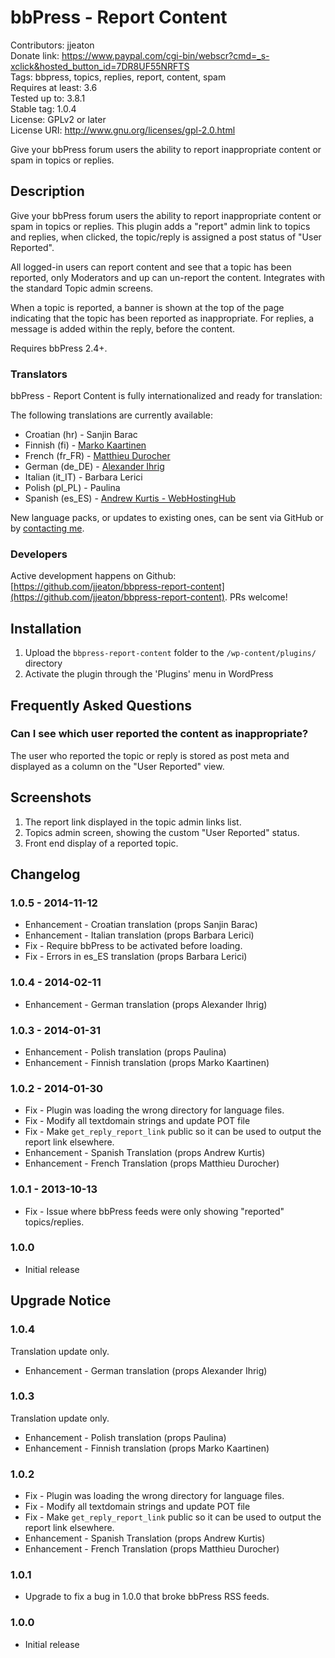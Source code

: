 # bbPress - Report Content #

Contributors: jjeaton  
Donate link: https://www.paypal.com/cgi-bin/webscr?cmd=_s-xclick&hosted_button_id=7DR8UF55NRFTS  
Tags: bbpress, topics, replies, report, content, spam  
Requires at least: 3.6  
Tested up to: 3.8.1  
Stable tag: 1.0.4  
License: GPLv2 or later  
License URI: http://www.gnu.org/licenses/gpl-2.0.html  

Give your bbPress forum users the ability to report inappropriate content or spam in topics or replies.

## Description ##

Give your bbPress forum users the ability to report inappropriate content or spam in topics or replies. This plugin adds a "report" admin link to topics and replies, when clicked, the topic/reply is assigned a post status of "User Reported".

All logged-in users can report content and see that a topic has been reported, only Moderators and up can un-report the content. Integrates with the standard Topic admin screens.

When a topic is reported, a banner is shown at the top of the page indicating that the topic has been reported as inappropriate. For replies, a message is added within the reply, before the content.

Requires bbPress 2.4+.

### Translators ###

bbPress - Report Content is fully internationalized and ready for translation:

The following translations are currently available:

* Croatian (hr) - Sanjin Barac
* Finnish (fi) - [Marko Kaartinen](https://github.com/MarkoKaartinen)
* French (fr_FR) - [Matthieu Durocher](http://technocyclope.com/)
* German (de_DE) - [Alexander Ihrig](http://www.thunderbird-mail.de/)
* Italian (it_IT) - Barbara Lerici
* Polish (pl_PL) - Paulina
* Spanish (es_ES) - [Andrew Kurtis - WebHostingHub](http://www.webhostinghub.com/)

New language packs, or updates to existing ones, can be sent via GitHub or by [contacting me](http://www.josheaton.org/contact/).

### Developers ###

Active development happens on Github: [https://github.com/jjeaton/bbpress-report-content](https://github.com/jjeaton/bbpress-report-content). PRs welcome!

## Installation ##

1. Upload the `bbpress-report-content` folder to the `/wp-content/plugins/` directory
1. Activate the plugin through the 'Plugins' menu in WordPress

## Frequently Asked Questions ##

### Can I see which user reported the content as inappropriate? ###

The user who reported the topic or reply is stored as post meta and displayed as a column on the "User Reported" view.

## Screenshots ##

1. The report link displayed in the topic admin links list.
2. Topics admin screen, showing the custom "User Reported" status.
3. Front end display of a reported topic.

## Changelog ##

### 1.0.5 - 2014-11-12 ###

* Enhancement - Croatian translation (props Sanjin Barac)
* Enhancement - Italian translation (props Barbara Lerici)
* Fix - Require bbPress to be activated before loading.
* Fix - Errors in es_ES translation (props Barbara Lerici)

### 1.0.4 - 2014-02-11 ###

* Enhancement - German translation (props Alexander Ihrig)

### 1.0.3 - 2014-01-31 ###

* Enhancement - Polish translation (props Paulina)
* Enhancement - Finnish translation (props Marko Kaartinen)

### 1.0.2 - 2014-01-30 ###

* Fix - Plugin was loading the wrong directory for language files.
* Fix - Modify all textdomain strings and update POT file
* Fix - Make `get_reply_report_link` public so it can be used to output the report link elsewhere.
* Enhancement - Spanish Translation (props Andrew Kurtis)
* Enhancement - French Translation (props Matthieu Durocher)

### 1.0.1 - 2013-10-13 ###

* Fix - Issue where bbPress feeds were only showing "reported" topics/replies.

### 1.0.0 ###

* Initial release

## Upgrade Notice ##

### 1.0.4 ###

Translation update only.

* Enhancement - German translation (props Alexander Ihrig)

### 1.0.3 ###

Translation update only.

* Enhancement - Polish translation (props Paulina)
* Enhancement - Finnish translation (props Marko Kaartinen)

### 1.0.2 ###

* Fix - Plugin was loading the wrong directory for language files.
* Fix - Modify all textdomain strings and update POT file
* Fix - Make `get_reply_report_link` public so it can be used to output the report link elsewhere.
* Enhancement - Spanish Translation (props Andrew Kurtis)
* Enhancement - French Translation (props Matthieu Durocher)

### 1.0.1 ###

* Upgrade to fix a bug in 1.0.0 that broke bbPress RSS feeds.

### 1.0.0 ###

* Initial release
